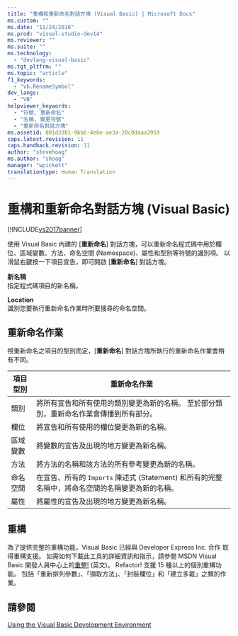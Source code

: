 ```yaml
---
title: "重構和重新命名對話方塊 (Visual Basic) | Microsoft Docs"
ms.custom: ""
ms.date: "11/24/2016"
ms.prod: "visual-studio-dev14"
ms.reviewer: ""
ms.suite: ""
ms.technology: 
  - "devlang-visual-basic"
ms.tgt_pltfrm: ""
ms.topic: "article"
f1_keywords: 
  - "vb.RenameSymbol"
dev_langs: 
  - "VB"
helpviewer_keywords: 
  - "符號, 重新命名"
  - "名稱, 變更符號"
  - "重新命名對話方塊"
ms.assetid: 001d2d81-9bb6-4e8e-ae3a-20c0daaa3959
caps.latest.revision: 11
caps.handback.revision: 11
author: "stevehoag"
ms.author: "shoag"
manager: "wpickett"
translationtype: Human Translation
---
```

# 重構和重新命名對話方塊 (Visual Basic)
[!INCLUDE[vs2017banner](../../../csharp/includes/vs2017banner.md)]

使用 Visual Basic 內建的 \[**重新命名**\] 對話方塊，可以重新命名程式碼中用於欄位、區域變數、方法、命名空間 \(Namespace\)、屬性和型別等符號的識別項。  以滑鼠右鍵按一下項目宣告，即可開啟 \[**重新命名**\] 對話方塊。  
  
 **新名稱**  
 指定程式碼項目的新名稱。  
  
 **Location**  
 識別您要執行重新命名作業時所要搜尋的命名空間。  
  
## 重新命名作業  
 視重新命名之項目的型別而定，\[**重新命名**\] 對話方塊所執行的重新命名作業會稍有不同。  
  
|項目型別|重新命名作業|  
|----------|------------|  
|類別|將所有宣告和所有使用的類別變更為新的名稱。  至於部分類別，重新命名作業會傳播到所有部分。|  
|欄位|將宣告和所有使用的欄位變更為新的名稱。|  
|區域變數|將變數的宣告及出現的地方變更為新名稱。|  
|方法|將方法的名稱和該方法的所有參考變更為新的名稱。|  
|命名空間|在宣告、所有的 `Imports` 陳述式 \(Statement\) 和所有的完整名稱中，將命名空間的名稱變更為新的名稱。|  
|屬性|將屬性的宣告及出現的地方變更為新名稱。|  
  
## 重構  
 為了提供完整的重構功能，Visual Basic 已經與 Developer Express Inc. 合作  取得重構支援。  如需如何下載此工具的詳細資訊和指示，請參閱 MSDN Visual Basic 開發人員中心上的[重整\!](http://go.microsoft.com/fwlink/?LinkId=155788) \(英文\)。  Refactor\!  支援 15 種以上的個別重構功能。  包括「重新排列參數」、「擷取方法」、「封裝欄位」和「建立多載」之類的作業。  
  
## 請參閱  
 [Using the Visual Basic Development Environment](../../../visual-basic/developing-apps/using-ide/using-the-visual-basic-development-environment.md)